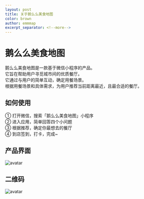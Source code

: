 ```yaml
---
layout: post
title: 关于鹅么么美食地图
color: brown
author: emmmap
excerpt_separator: <!--more-->
---
```


# 鹅么么美食地图

鹅么么美食地图是一款基于微信小程序的产品。<br/>
它旨在帮助用户寻觅城市间的优质餐厅。<br/>
它通过与用户的简单互动，确定用餐场景。<br/>
根据用餐场景和具体需求，为用户推荐当前距离最近，且最合适的餐厅。<br/>

<!--more-->

## 如何使用

① 打开微信，搜索「鹅么么美食地图」小程序<br/>
② 进入应用，简单回答四个小问题<br/>
③ 根据推荐，确定你最想去的餐厅<br/>
④ 到店签到，打卡，完成~<br/>


## 产品界面

![avatar](https://nanae.jaward.cn/blog/uiui.png)

## 二维码

![avatar](https://nanae.jaward.cn/blog/qcode.jpg)


 